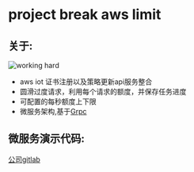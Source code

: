 project break aws limit
=========================

关于:
----------

![working hard](https://chrischou2018.github.io/img/lib/working_hard.gif)

- aws iot 证书注册以及策略更新api服务整合
- 圆滑过度请求，利用每个请求的额度，并保存任务进度
- 可配置的每秒额度上下限
- 微服务架构,基于[Grpc](https://grpc.io)

微服务演示代码:
---------------
  [公司gitlab](http://gitlab.sugrsugr.com/ChrisChou/grpcmicserverexample)
